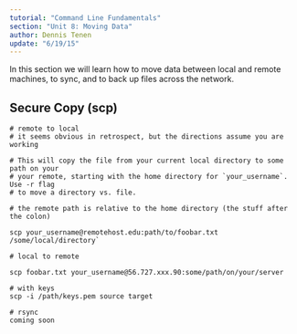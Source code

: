 ```yaml
---
tutorial: "Command Line Fundamentals"
section: "Unit 8: Moving Data"
author: Dennis Tenen
update: "6/19/15"
---
```


In this section we will learn how to move data between local and remote
machines, to sync, and to back up files across the network.

## Secure Copy (scp)

```
# remote to local
# it seems obvious in retrospect, but the directions assume you are working

# This will copy the file from your current local directory to some path on your
# your remote, starting with the home directory for `your_username`. Use -r flag
# to move a directory vs. file.

# the remote path is relative to the home directory (the stuff after the colon)

scp your_username@remotehost.edu:path/to/foobar.txt /some/local/directory`
```

```
# local to remote

scp foobar.txt your_username@56.727.xxx.90:some/path/on/your/server

```

```
# with keys
scp -i /path/keys.pem source target
```

```
# rsync
coming soon
```
